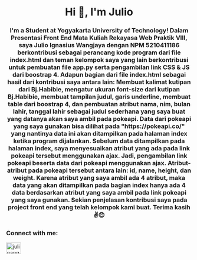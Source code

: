 <h1 align="center">Hi 👋, I'm Julio</h1>
<h3 align="center">I'm a Student at Yogyakarta University of Technology! Dalam Presentasi Front End Mata Kuliah Rekayasa Web Praktik VIII, saya Julio Ignasius Wangjaya dengan NPM 5210411186 berkontribusi sebagai perancang kode program dari file index.html dan teman kelompok saya yang lain berkontribusi untuk pembuatan file app.py serta pengambilan link CSS & JS dari boostrap 4. Adapun bagian dari file index.html sebagai hasil dari kontribusi saya antara lain: Membuat kalimat kutipan dari Bj.Habibie, mengatur ukuran font-size dari kutipan Bj.Habibie, membuat tampilan judul, garis underline, membuat table dari boostrap 4, dan pembuatan atribut nama, nim, bulan lahir, tanggal lahir sebagai judul sederhana yang saya buat yang datanya akan saya ambil pada pokeapi. Data dari pokeapi yang saya gunakan bisa dilihat pada "https://pokeapi.co/" yang nantinya data ini akan ditampilkan pada halaman index ketika program dijalankan. Sebelum data ditampilkan pada halaman index, saya menyesuaikan atribut yang ada pada link pokeapi tersebut menggunakan ajax. Jadi, pengambilan link pokeapi beserta data dari pokeapi menggunakan ajax. Atribut-atribut pada pokeapi tersebut antara lain: id, name, height, dan weight. Karena atribut yang saya ambil ada 4 atribut, maka data yang akan ditampilkan pada bagian index hanya ada 4 data berdasarkan atribut yang saya ambil pada link pokeapi yang saya gunakan. Sekian penjelasan kontribusi saya pada project front end yang telah kelompok kami buat. Terima kasih ✌😊</h3>

<h3 align="left">Connect with me:</h3>
<p align="left">
<a href="https://instagram.com/julioangr" target="blank"><img align="center" src="https://raw.githubusercontent.com/rahuldkjain/github-profile-readme-generator/master/src/images/icons/Social/instagram.svg" alt="julioangr" height="30" width="40" /></a>
</p>
